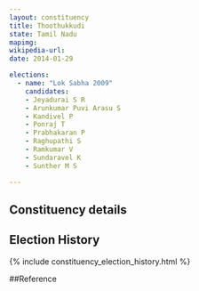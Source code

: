 ```yaml
---
layout: constituency
title: Thoothukkudi
state: Tamil Nadu
mapimg: 
wikipedia-url: 
date: 2014-01-29

elections: 
  - name: "Lok Sabha 2009"
    candidates: 
    - Jeyadurai S R 
    - Arunkumar Puvi Arasu S 
    - Kandivel P 
    - Ponraj T 
    - Prabhakaran P 
    - Raghupathi S 
    - Ramkumar V 
    - Sundaravel K 
    - Sunther M S 

---
```

## Constituency details


## Election History
{% include constituency_election_history.html %}

##Reference
